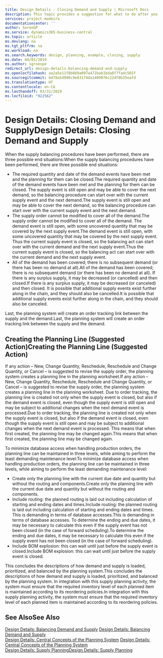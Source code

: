 ```yaml
---
title: Design Details - Closing Demand and Supply | Microsoft Docs
description: This topic provides a suggestion for what to do after you perform supply balancing procedures.
services: project-madeira
documentationcenter: ''
author: SorenGP
ms.service: dynamics365-business-central
ms.topic: article
ms.devlang: na
ms.tgt_pltfrm: na
ms.workload: na
ms.search.keywords: design, planning, example, closing, supply
ms.date: 04/01/2019
ms.author: sgroespe
redirect_url: design-details-balancing-demand-and-supply
ms.openlocfilehash: aa2a5e11f8b669a097a472bab1bda8f7fadc565f
ms.sourcegitcommit: bd78a5d990c9e83174da1409076c22df8b35eafd
ms.translationtype: HT
ms.contentlocale: en-CA
ms.lasthandoff: 03/31/2019
ms.locfileid: "922562"
---
```

# <a name="design-details-closing-demand-and-supply"></a><span data-ttu-id="b4e40-103">Design Details: Closing Demand and Supply</span><span class="sxs-lookup"><span data-stu-id="b4e40-103">Design Details: Closing Demand and Supply</span></span>
<span data-ttu-id="b4e40-104">When the supply balancing procedures have been performed, there are three possible end situations:</span><span class="sxs-lookup"><span data-stu-id="b4e40-104">When the supply balancing procedures have been performed, there are three possible end situations:</span></span>  

* <span data-ttu-id="b4e40-105">The required quantity and date of the demand events have been met and the planning for them can be closed.</span><span class="sxs-lookup"><span data-stu-id="b4e40-105">The required quantity and date of the demand events have been met and the planning for them can be closed.</span></span> <span data-ttu-id="b4e40-106">The supply event is still open and may be able to cover the next demand, so the balancing procedure can start over with the current supply event and the next demand.</span><span class="sxs-lookup"><span data-stu-id="b4e40-106">The supply event is still open and may be able to cover the next demand, so the balancing procedure can start over with the current supply event and the next demand.</span></span>  
* <span data-ttu-id="b4e40-107">The supply order cannot be modified to cover all of the demand.</span><span class="sxs-lookup"><span data-stu-id="b4e40-107">The supply order cannot be modified to cover all of the demand.</span></span> <span data-ttu-id="b4e40-108">The demand event is still open, with some uncovered quantity that may be covered by the next supply event.</span><span class="sxs-lookup"><span data-stu-id="b4e40-108">The demand event is still open, with some uncovered quantity that may be covered by the next supply event.</span></span> <span data-ttu-id="b4e40-109">Thus the current supply event is closed, so the balancing act can start over with the current demand and the next supply event.</span><span class="sxs-lookup"><span data-stu-id="b4e40-109">Thus the current supply event is closed, so the balancing act can start over with the current demand and the next supply event.</span></span>  
* <span data-ttu-id="b4e40-110">All of the demand has been covered; there is no subsequent demand (or there has been no demand at all).</span><span class="sxs-lookup"><span data-stu-id="b4e40-110">All of the demand has been covered; there is no subsequent demand (or there has been no demand at all).</span></span> <span data-ttu-id="b4e40-111">If there is any surplus supply, it may be decreased (or cancelled) and then closed.</span><span class="sxs-lookup"><span data-stu-id="b4e40-111">If there is any surplus supply, it may be decreased (or canceled) and then closed.</span></span> <span data-ttu-id="b4e40-112">It is possible that additional supply events exist further along in the chain, and they should also be cancelled.</span><span class="sxs-lookup"><span data-stu-id="b4e40-112">It is possible that additional supply events exist further along in the chain, and they should also be canceled.</span></span>  

<span data-ttu-id="b4e40-113">Last, the planning system will create an order tracking link between the supply and the demand.</span><span class="sxs-lookup"><span data-stu-id="b4e40-113">Last, the planning system will create an order tracking link between the supply and the demand.</span></span>  

## <a name="creating-the-planning-line-suggested-action"></a><span data-ttu-id="b4e40-114">Creating the Planning Line (Suggested Action)</span><span class="sxs-lookup"><span data-stu-id="b4e40-114">Creating the Planning Line (Suggested Action)</span></span>  
<span data-ttu-id="b4e40-115">If any action – New, Change Quantity, Reschedule, Reschedule and Change Quantity, or Cancel – is suggested to revise the supply order, the planning system creates a planning line in the planning worksheet.</span><span class="sxs-lookup"><span data-stu-id="b4e40-115">If any action – New, Change Quantity, Reschedule, Reschedule and Change Quantity, or Cancel – is suggested to revise the supply order, the planning system creates a planning line in the planning worksheet.</span></span> <span data-ttu-id="b4e40-116">Due to order tracking, the planning line is created not only when the supply event is closed, but also if the demand event is closed, even though the supply event is still open and may be subject to additional changes when the next demand event is processed.</span><span class="sxs-lookup"><span data-stu-id="b4e40-116">Due to order tracking, the planning line is created not only when the supply event is closed, but also if the demand event is closed, even though the supply event is still open and may be subject to additional changes when the next demand event is processed.</span></span> <span data-ttu-id="b4e40-117">This means that when first created, the planning line may be changed again.</span><span class="sxs-lookup"><span data-stu-id="b4e40-117">This means that when first created, the planning line may be changed again.</span></span>  

<span data-ttu-id="b4e40-118">To minimize database access when handling production orders, the planning line can be maintained in three levels, while aiming to perform the least demanding maintenance level:</span><span class="sxs-lookup"><span data-stu-id="b4e40-118">To minimize database access when handling production orders, the planning line can be maintained in three levels, while aiming to perform the least demanding maintenance level:</span></span>  

* <span data-ttu-id="b4e40-119">Create only the planning line with the current due date and quantity but without the routing and components.</span><span class="sxs-lookup"><span data-stu-id="b4e40-119">Create only the planning line with the current due date and quantity but without the routing and components.</span></span>  
* <span data-ttu-id="b4e40-120">Include routing: the planned routing is laid out including calculation of starting and ending dates and times.</span><span class="sxs-lookup"><span data-stu-id="b4e40-120">Include routing: the planned routing is laid out including calculation of starting and ending dates and times.</span></span> <span data-ttu-id="b4e40-121">This is demanding in terms of database accesses.</span><span class="sxs-lookup"><span data-stu-id="b4e40-121">This is demanding in terms of database accesses.</span></span> <span data-ttu-id="b4e40-122">To determine the ending and due dates, it may be necessary to calculate this even if the supply event has not been closed (in the case of forward scheduling).</span><span class="sxs-lookup"><span data-stu-id="b4e40-122">To determine the ending and due dates, it may be necessary to calculate this even if the supply event has not been closed (in the case of forward scheduling).</span></span>  
* <span data-ttu-id="b4e40-123">Include BOM explosion: this can wait until just before the supply event is closed.</span><span class="sxs-lookup"><span data-stu-id="b4e40-123">Include BOM explosion: this can wait until just before the supply event is closed.</span></span>  

<span data-ttu-id="b4e40-124">This concludes the descriptions of how demand and supply is loaded, prioritized, and balanced by the planning system.</span><span class="sxs-lookup"><span data-stu-id="b4e40-124">This concludes the descriptions of how demand and supply is loaded, prioritized, and balanced by the planning system.</span></span> <span data-ttu-id="b4e40-125">In integration with this supply planning activity, the system must ensure that the required inventory level of each planned item is maintained according to its reordering policies.</span><span class="sxs-lookup"><span data-stu-id="b4e40-125">In integration with this supply planning activity, the system must ensure that the required inventory level of each planned item is maintained according to its reordering policies.</span></span>  

## <a name="see-also"></a><span data-ttu-id="b4e40-126">See Also</span><span class="sxs-lookup"><span data-stu-id="b4e40-126">See Also</span></span>  
<span data-ttu-id="b4e40-127">[Design Details: Balancing Demand and Supply](design-details-balancing-demand-and-supply.md) </span><span class="sxs-lookup"><span data-stu-id="b4e40-127">[Design Details: Balancing Demand and Supply](design-details-balancing-demand-and-supply.md) </span></span>  
<span data-ttu-id="b4e40-128">[Design Details: Central Concepts of the Planning System](design-details-central-concepts-of-the-planning-system.md) </span><span class="sxs-lookup"><span data-stu-id="b4e40-128">[Design Details: Central Concepts of the Planning System](design-details-central-concepts-of-the-planning-system.md) </span></span>  
[<span data-ttu-id="b4e40-129">Design Details: Supply Planning</span><span class="sxs-lookup"><span data-stu-id="b4e40-129">Design Details: Supply Planning</span></span>](design-details-supply-planning.md)
